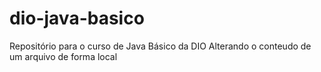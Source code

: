 # dio-java-basico
Repositório para o curso de Java Básico da DIO
Alterando o conteudo de um arquivo de forma local